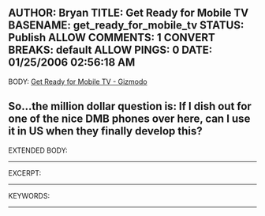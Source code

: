 AUTHOR: Bryan
TITLE: Get Ready for Mobile TV
BASENAME: get_ready_for_mobile_tv
STATUS: Publish
ALLOW COMMENTS: 1
CONVERT BREAKS: __default__
ALLOW PINGS: 0
DATE: 01/25/2006 02:56:18 AM
-----
BODY:
<a title="Get Ready for Mobile TV - Gizmodo" href="http://us.gizmodo.com/gadgets/cellphones/get-ready-for-mobile-tv-150051.php">Get Ready for Mobile TV - Gizmodo</a>

So...the million dollar question is: If I dish out for one of the nice DMB phones over here, can I use it in US when they finally develop this?
-----
EXTENDED BODY:

-----
EXCERPT:

-----
KEYWORDS:

-----


